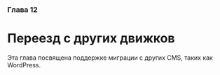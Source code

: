 ### Глава 12

# Переезд с других движков

Эта глава посвящена поддержке миграции с других CMS, таких как WordPress.
